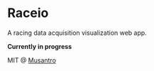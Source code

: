 # Raceio
A racing data acquisition visualization web app.

**Currently in progress**

MIT @ [Musantro](http://github.com/musantro)
